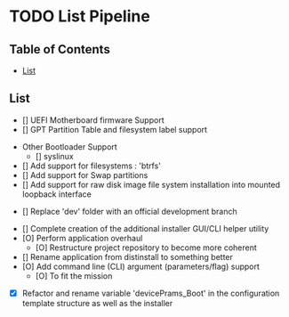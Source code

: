 # TODO List Pipeline

## Table of Contents
- [List](#list)

## List
+ [] UEFI Motherboard firmware Support
+ [] GPT Partition Table and filesystem label support
- Other Bootloader Support
    + [] syslinux
- [] Add support for filesystems : 'btrfs'
- [] Add support for Swap partitions
- [] Add support for raw disk image file system installation into mounted loopback interface
+ [] Replace 'dev' folder with an official development branch
- [] Complete creation of the additional installer GUI/CLI helper utility
- [O] Perform application overhaul
    + [O] Restructure project repository to become more coherent
- [] Rename application from distinstall to something better
- [O] Add command line (CLI) argument (parameters/flag) support
    + [O] To fit the mission
- [X] Refactor and rename variable 'devicePrams_Boot' in the configuration template structure as well as the installer

